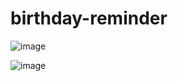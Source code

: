 # birthday-reminder

![image](https://user-images.githubusercontent.com/107784718/182544060-1d5fec5d-2a75-4122-b6e5-7d5269527b3b.png)

![image](https://user-images.githubusercontent.com/107784718/182544629-b8418d19-e4cf-407c-93fa-3e3150bf3755.png)


